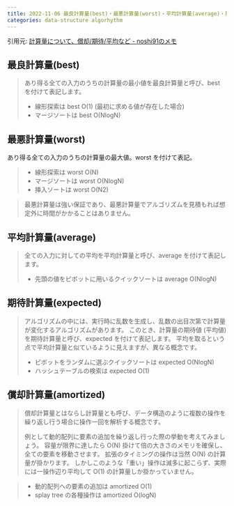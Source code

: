 ```yaml
---
title: 2022-11-06 最良計算量(best)・最悪計算量(worst)・平均計算量(average)・期待計算量(expected)・償却計算量(amortized)
categories: data-structure algorhythm
---
```


引用元: [計算量について、償却/期待/平均など - noshi91のメモ](https://noshi91.hatenablog.com/entry/2019/10/08/235335)

## 最良計算量(best)

> あり得る全ての入力のうちの計算量の最小値を最良計算量と呼び、best を付けて表記します。
> - 線形探索は best O(1) (最初に求める値が存在した場合)
> - マージソートは best O(NlogN)

## 最悪計算量(worst)

あり得る全ての入力のうちの計算量の最大値。worst  を付けて表記。

> - 線形探索は worst O(N)
> - マージソートは worst O(NlogN)
> - 挿入ソートは worst O(N2)

> 最悪計算量は強い保証であり、最悪計算量でアルゴリズムを見積もれば想定外に時間がかかることはありません。 

## 平均計算量(average)

> 全ての入力に対しての平均を平均計算量と呼び、average を付けて表記します。
> - 先頭の値をピボットに用いるクイックソートは  average O(NlogN)

## 期待計算量(expected)

> アルゴリズムの中には、実行時に乱数を生成し、乱数の出目次第で計算量が変化するアルゴリズムがあります。 このとき、計算量の期待値 (平均値) を期待計算量と呼び、expected を付けて表記します。 平均を取るという点で平均計算量と似ているように見えますが、異なる概念です。
> - ピボットをランダムに選ぶクイックソートは expected O(NlogN)
> - ハッシュテーブルの検索は expected O(1)

## 償却計算量(amortized)

> 償却計算量とはならし計算量とも呼び、データ構造のように複数の操作を繰り返し行う場合に操作一回を解析する概念です。
> 
> 例として動的配列に要素の追加を繰り返し行った際の挙動を考えてみましょう。 容量が限界に達したら O(N) 掛けて倍の大きさのメモリを確保し、全ての要素を移動させます。 拡張のタイミングの操作は当然 O(N) の計算量が掛かります。 しかしこのような「重い」操作は滅多に起こらず、実際には一操作辺り平均して O(1) の計算量しか掛かっていません。

> - 動的配列への要素の追加は amortized O(1)
> - splay tree の各種操作は amortized O(logN)

